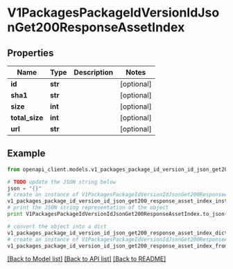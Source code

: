 # V1PackagesPackageIdVersionIdJsonGet200ResponseAssetIndex


## Properties
Name | Type | Description | Notes
------------ | ------------- | ------------- | -------------
**id** | **str** |  | [optional] 
**sha1** | **str** |  | [optional] 
**size** | **int** |  | [optional] 
**total_size** | **int** |  | [optional] 
**url** | **str** |  | [optional] 

## Example

```python
from openapi_client.models.v1_packages_package_id_version_id_json_get200_response_asset_index import V1PackagesPackageIdVersionIdJsonGet200ResponseAssetIndex

# TODO update the JSON string below
json = "{}"
# create an instance of V1PackagesPackageIdVersionIdJsonGet200ResponseAssetIndex from a JSON string
v1_packages_package_id_version_id_json_get200_response_asset_index_instance = V1PackagesPackageIdVersionIdJsonGet200ResponseAssetIndex.from_json(json)
# print the JSON string representation of the object
print V1PackagesPackageIdVersionIdJsonGet200ResponseAssetIndex.to_json()

# convert the object into a dict
v1_packages_package_id_version_id_json_get200_response_asset_index_dict = v1_packages_package_id_version_id_json_get200_response_asset_index_instance.to_dict()
# create an instance of V1PackagesPackageIdVersionIdJsonGet200ResponseAssetIndex from a dict
v1_packages_package_id_version_id_json_get200_response_asset_index_from_dict = V1PackagesPackageIdVersionIdJsonGet200ResponseAssetIndex.from_dict(v1_packages_package_id_version_id_json_get200_response_asset_index_dict)
```
[[Back to Model list]](../README.md#documentation-for-models) [[Back to API list]](../README.md#documentation-for-api-endpoints) [[Back to README]](../README.md)



